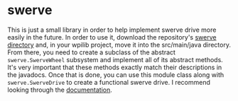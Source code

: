 # swerve

This is just a small library in order to help implement swerve drive more easily in the future.
In order to use it, download the repository's [swerve directory](https://downgit.github.io/#/home?url=https://github.com/frc1711/swerve/tree/main/swerve)
and, in your wpilib project, move it into the src/main/java directory. From there, you need to
create a subclass of the abstract `swerve.SwerveWheel` subsystem and implement all of its abstract
methods. It's very important that these methods exactly match their descriptions in the javadocs.
Once that is done, you can use this module class along with `swerve.SwerveDrive` to create a
functional swerve drive. I recommend looking through the
[documentation](https://raw.githack.com/frc1711/swerve/main/javadocs/swerve/package-summary.html).
